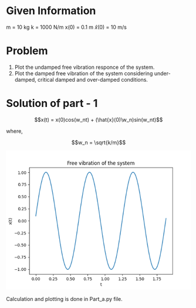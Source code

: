 # Given Information

m = 10 kg
k = 1000 N/m
x(0) = 0.1 m
$\hat{x}$(0) = 10 m/s

# Problem

1. Plot the undamped free vibration responce of the system.
2. Plot the damped free vibration of the system considering under-damped, critical damped and over-damped conditions.

# Solution of part - 1
```math
x(t) = x(0)cos(w_nt) + (\hat{x}(0)\w_n)sin(w_nt)
```
where,

```math
w_n = \sqrt{k/m}
```

![plot](./Part_1_Plot.png)


Calculation and plotting is done in Part_a.py file.


